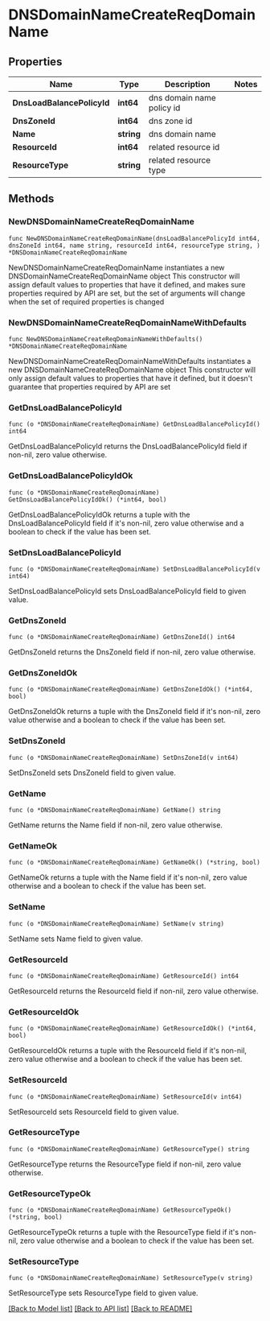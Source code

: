 # DNSDomainNameCreateReqDomainName

## Properties

Name | Type | Description | Notes
------------ | ------------- | ------------- | -------------
**DnsLoadBalancePolicyId** | **int64** | dns domain name policy id | 
**DnsZoneId** | **int64** | dns zone id | 
**Name** | **string** | dns domain name | 
**ResourceId** | **int64** | related resource id | 
**ResourceType** | **string** | related resource type | 

## Methods

### NewDNSDomainNameCreateReqDomainName

`func NewDNSDomainNameCreateReqDomainName(dnsLoadBalancePolicyId int64, dnsZoneId int64, name string, resourceId int64, resourceType string, ) *DNSDomainNameCreateReqDomainName`

NewDNSDomainNameCreateReqDomainName instantiates a new DNSDomainNameCreateReqDomainName object
This constructor will assign default values to properties that have it defined,
and makes sure properties required by API are set, but the set of arguments
will change when the set of required properties is changed

### NewDNSDomainNameCreateReqDomainNameWithDefaults

`func NewDNSDomainNameCreateReqDomainNameWithDefaults() *DNSDomainNameCreateReqDomainName`

NewDNSDomainNameCreateReqDomainNameWithDefaults instantiates a new DNSDomainNameCreateReqDomainName object
This constructor will only assign default values to properties that have it defined,
but it doesn't guarantee that properties required by API are set

### GetDnsLoadBalancePolicyId

`func (o *DNSDomainNameCreateReqDomainName) GetDnsLoadBalancePolicyId() int64`

GetDnsLoadBalancePolicyId returns the DnsLoadBalancePolicyId field if non-nil, zero value otherwise.

### GetDnsLoadBalancePolicyIdOk

`func (o *DNSDomainNameCreateReqDomainName) GetDnsLoadBalancePolicyIdOk() (*int64, bool)`

GetDnsLoadBalancePolicyIdOk returns a tuple with the DnsLoadBalancePolicyId field if it's non-nil, zero value otherwise
and a boolean to check if the value has been set.

### SetDnsLoadBalancePolicyId

`func (o *DNSDomainNameCreateReqDomainName) SetDnsLoadBalancePolicyId(v int64)`

SetDnsLoadBalancePolicyId sets DnsLoadBalancePolicyId field to given value.


### GetDnsZoneId

`func (o *DNSDomainNameCreateReqDomainName) GetDnsZoneId() int64`

GetDnsZoneId returns the DnsZoneId field if non-nil, zero value otherwise.

### GetDnsZoneIdOk

`func (o *DNSDomainNameCreateReqDomainName) GetDnsZoneIdOk() (*int64, bool)`

GetDnsZoneIdOk returns a tuple with the DnsZoneId field if it's non-nil, zero value otherwise
and a boolean to check if the value has been set.

### SetDnsZoneId

`func (o *DNSDomainNameCreateReqDomainName) SetDnsZoneId(v int64)`

SetDnsZoneId sets DnsZoneId field to given value.


### GetName

`func (o *DNSDomainNameCreateReqDomainName) GetName() string`

GetName returns the Name field if non-nil, zero value otherwise.

### GetNameOk

`func (o *DNSDomainNameCreateReqDomainName) GetNameOk() (*string, bool)`

GetNameOk returns a tuple with the Name field if it's non-nil, zero value otherwise
and a boolean to check if the value has been set.

### SetName

`func (o *DNSDomainNameCreateReqDomainName) SetName(v string)`

SetName sets Name field to given value.


### GetResourceId

`func (o *DNSDomainNameCreateReqDomainName) GetResourceId() int64`

GetResourceId returns the ResourceId field if non-nil, zero value otherwise.

### GetResourceIdOk

`func (o *DNSDomainNameCreateReqDomainName) GetResourceIdOk() (*int64, bool)`

GetResourceIdOk returns a tuple with the ResourceId field if it's non-nil, zero value otherwise
and a boolean to check if the value has been set.

### SetResourceId

`func (o *DNSDomainNameCreateReqDomainName) SetResourceId(v int64)`

SetResourceId sets ResourceId field to given value.


### GetResourceType

`func (o *DNSDomainNameCreateReqDomainName) GetResourceType() string`

GetResourceType returns the ResourceType field if non-nil, zero value otherwise.

### GetResourceTypeOk

`func (o *DNSDomainNameCreateReqDomainName) GetResourceTypeOk() (*string, bool)`

GetResourceTypeOk returns a tuple with the ResourceType field if it's non-nil, zero value otherwise
and a boolean to check if the value has been set.

### SetResourceType

`func (o *DNSDomainNameCreateReqDomainName) SetResourceType(v string)`

SetResourceType sets ResourceType field to given value.



[[Back to Model list]](../README.md#documentation-for-models) [[Back to API list]](../README.md#documentation-for-api-endpoints) [[Back to README]](../README.md)



